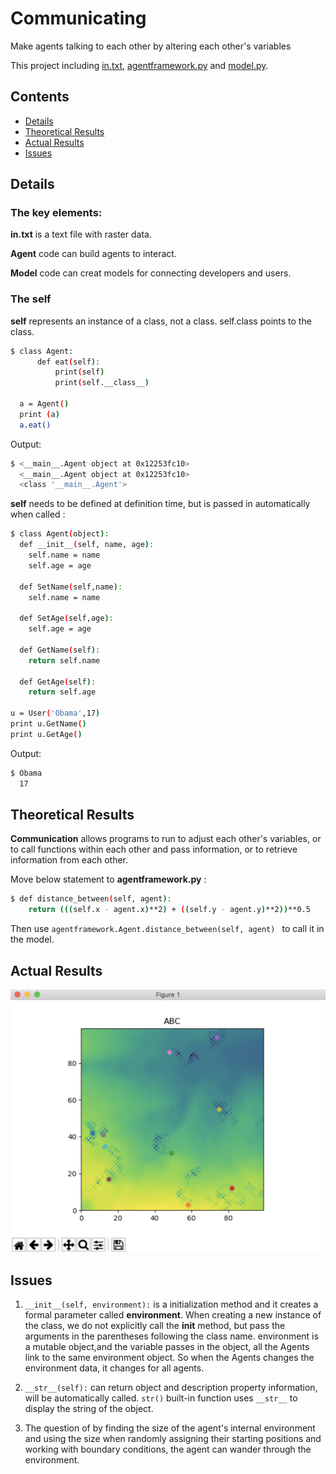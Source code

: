# Communicating
Make agents talking to each other by altering each other's variables

This project including [in.txt](https://github.com/hahatori/Communicating/blob/master/in.txt), [agentframework.py](https://github.com/hahatori/Communicating/blob/master/agentframework.py) and [model.py](https://github.com/hahatori/Communicating/blob/master/model.py).

## Contents

- [Details](#details)
- [Theoretical Results](#theoretical-results)
- [Actual Results](#actual-results)
- [Issues](#issues)

## Details

### The key elements:

**in.txt** is a text file with raster data.

**Agent** code can build agents to interact.

**Model** code can creat models for connecting developers and users.

### The self 

**self** represents an instance of a class, not a class. self.class points to the class.

```sh
$ class Agent:       
      def eat(self): 
          print(self)
          print(self.__class__)
      
  a = Agent() 
  print (a)
  a.eat()  
```
Output:

```sh
$ <__main__.Agent object at 0x12253fc10>
  <__main__.Agent object at 0x12253fc10>
  <class '__main__.Agent'>
```

**self** needs to be defined at definition time, but is passed in automatically when called :

```sh
$ class Agent(object): 
  def __init__(self, name, age): 
    self.name = name 
    self.age = age 
  
  def SetName(self,name): 
    self.name = name 
  
  def SetAge(self,age): 
    self.age = age 
  
  def GetName(self): 
    return self.name 
  
  def GetAge(self): 
    return self.age 
  
u = User('Obama',17) 
print u.GetName() 
print u.GetAge() 
```

Output:

```sh
$ Obama
  17
```

## Theoretical Results

**Communication** allows programs to run to adjust each other's variables, or to call functions within each other and pass information, or to retrieve information from each other.

Move below statement to **agentframework.py** :

```sh
$ def distance_between(self, agent):
    return (((self.x - agent.x)**2) + ((self.y - agent.y)**2))**0.5
```

Then use ```agentframework.Agent.distance_between(self, agent) ``` to call it in the model. 

## Actual Results

![Plot](https://github.com/hahatori/Python_Assignment1/blob/master/Communicating.png)

## Issues

1. ```__init__(self, environment):``` is a initialization method and it creates a formal parameter called **environment**. When creating a new instance of the class, we do not explicitly call the __init__ method, but pass the arguments in the parentheses following the class name. environment is a mutable object,and the variable passes in the object, all the Agents link to the same environment object. So when the Agents changes the environment data, it changes for all agents.

2. ```__str__(self):``` can return object and description property information, will be automatically called. ```str()``` built-in function uses ```__str__``` to display the string of the object.

3. The question of by finding the size of the agent's internal environment and using the size when randomly assigning their starting positions and working with boundary conditions, the agent can wander through the environment.
 
